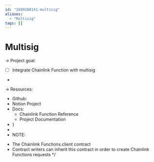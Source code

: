 ```yaml
---
id: "1689288141-multisig"
aliases:
  - "Multisig"
tags: []
---
```


# Multisig

-> Project goal:
- [ ]  Integrate Chainlink Function with multisig
-
-> Resources:
- Github: 
- Notion Project
- Docs: 
   - Chainlink Function Reference
   - Project Documentation
- }
-
- NOTE:
 *  The Chainlink Functions client contract
 *  Contract writers can inherit this contract in order to create Chainlink Functions requests
 */
